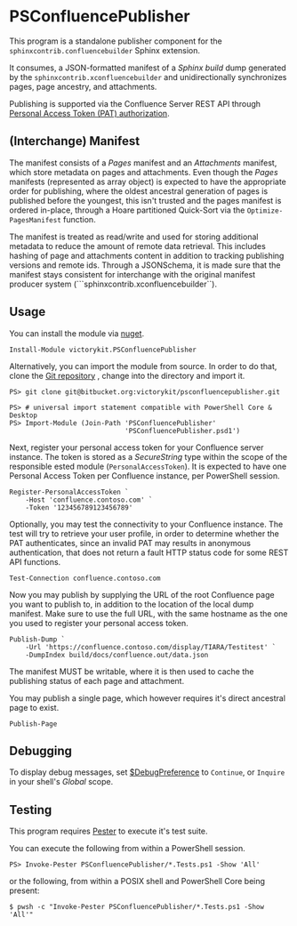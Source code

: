 # PSConfluencePublisher

This program is a standalone publisher component for the 
`sphinxcontrib.confluencebuilder` Sphinx extension.

It consumes, a JSON-formatted manifest of a *Sphinx build* dump generated by 
the ``sphinxcontrib.xconfluencebuilder`` and unidirectionally synchronizes 
pages, page ancestry, and attachments.

Publishing is supported via the Confluence Server REST API through 
[Personal Access Token (PAT) authorization](https://confluence.atlassian.com/enterprise/using-personal-access-tokens-1026032365.html).

## (Interchange) Manifest

The manifest consists of a *Pages* manifest and an *Attachments* manifest, which
store metadata on pages and attachments. Even though the *Pages* manifests 
(represented as array object) is expected to have the appropriate order for
publishing, where the oldest ancestral generation of pages is published before 
the youngest, this isn't trusted and the pages manifest is ordered in-place, 
through a Hoare partitioned Quick-Sort via the ``Optimize-PagesManifest`` function.

The manifest is treated as read/write and used for storing additional metadata
to reduce the amount of remote data retrieval. This includes hashing of page and
attachments content in addition to tracking publishing versions and remote ids.
Through a JSONSchema, it is made sure that the manifest stays consistent for
interchange with the original manifest producer system
(```sphinxcontrib.xconfluencebuilder``).

## Usage

You can install the module via [nuget](https://www.nuget.org).

```
Install-Module victorykit.PSConfluencePublisher
```

Alternatively, you can import the module from source. In order to do that, 
clone the 
[Git repository](https://bitbucket.org/victorykit/psconfluencepublisher/src)
, change into the directory and import it.

```
PS> git clone git@bitbucket.org:victorykit/psconfluencepublisher.git
```

```
PS> # universal import statement compatible with PowerShell Core & Desktop
PS> Import-Module (Join-Path 'PSConfluencePublisher'
                             'PSConfluencePublisher.psd1')
```

Next, register your personal access token for your Confluence server instance. 
The token is stored as a *SecureString* type within the scope of the responsible
ested module (``PersonalAccessToken``). It is expected to have one Personal
Access Token per Confluence instance, per PowerShell session.

```
Register-PersonalAccessToken `
    -Host 'confluence.contoso.com' `
    -Token '123456789123456789'
```

Optionally, you may test the connectivity to your Confluence instance. The test
will try to retrieve your user profile, in order to determine whether the PAT 
authenticates, since an invalid PAT may results in anonymous authentication,
that does not return a fault HTTP status code for some REST API functions.

```
Test-Connection confluence.contoso.com
```

Now you may publish by supplying the URL of the root Confluence page 
you want to publish to, in addition to the location of the local dump manifest. 
Make sure to use the full URL, with the same hostname as the one you used to 
register your personal access token.

```
Publish-Dump `
    -Url 'https://confluence.contoso.com/display/TIARA/Testitest' `
    -DumpIndex build/docs/confluence.out/data.json
```

The manifest MUST be writable, where it is then used to cache the publishing 
status of each page and attachment.

You may publish a single page, which however requires it's direct ancestral page 
to exist.

```
Publish-Page
```

## Debugging

To display debug messages, set 
[$DebugPreference](https://learn.microsoft.com/en-us/powershell/module/microsoft.powershell.core/about/about_preference_variables?view=powershell-7.3#debugpreference)
to `Continue`, or `Inquire` in your shell's *Global* scope.

## Testing

This program requires [Pester](https://pester.dev/) to execute it's test suite.

You can execute the following from within a PowerShell session.

``PS> Invoke-Pester PSConfluencePublisher/*.Tests.ps1 -Show 'All'``

or the following, from within a POSIX shell and PowerShell Core being present:


``$ pwsh -c "Invoke-Pester PSConfluencePublisher/*.Tests.ps1 -Show 'All'"``
